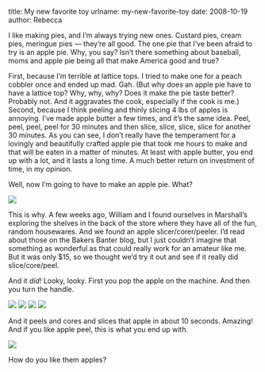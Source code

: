 title: My new favorite toy
urlname: my-new-favorite-toy
date: 2008-10-19
author: Rebecca

I like making pies, and I&#x02bc;m always trying new ones. Custard pies, cream
pies, meringue pies &mdash; they&#x02bc;re all good. The one pie that
I&#x02bc;ve been afraid to try is an apple pie. Why, you say? Isn&#x02bc;t there
something about baseball, moms and apple pie being all that make America good
and true?

First, because I&#x02bc;m terrible at lattice tops. I tried to make one for a
peach cobbler once and ended up mad. Gah. (But why does an apple pie have to
have a lattice top? Why, why, why? Does it make the pie taste better? Probably
not. And it aggravates the cook, especially if the cook is me.) Second, because
I think peeling and thinly slicing 4 lbs of apples is annoying. I&#x02bc;ve made
apple butter a few times, and it&#x02bc;s the same idea. Peel, peel, peel, peel
for 30 minutes and then slice, slice, slice, slice for another 30 minutes. As
you can see, I don&#x02bc;t really have the temperament for a lovingly and
beautifully crafted apple pie that took me hours to make and that will be eaten
in a matter of minutes. At least with apple butter, you end up with a lot, and
it lasts a long time. A much better return on investment of time, in my opinion.

Well, now I&#x02bc;m going to have to make an apple pie. What?

<img src="{static}/images/2008-10-03-apple-machine-01.jpg" class="img-fluid">

This is why. A few weeks ago, William and I found ourselves in Marshall&#x02bc;s
exploring the shelves in the back of the store where they have all of the fun,
random housewares. And we found an apple slicer/corer/peeler. I&#x02bc;d read
about those on the Bakers Banter blog, but I just couldn&#x02bc;t imagine that
something as wonderful as that could really work for an amateur like me. But it
was only $15, so we thought we&#x02bc;d try it out and see if it really did
slice/core/peel.

And it *did*! Looky, looky. First you pop the apple on the machine. And then you
turn the handle.

<img src="{static}/images/2008-10-03-apple-machine-02.jpg" class="img-fluid">

<img src="{static}/images/2008-10-03-apple-machine-03.jpg" class="img-fluid">

<img src="{static}/images/2008-10-03-apple-machine-04.jpg" class="img-fluid">

<img src="{static}/images/2008-10-03-apple-machine-05.jpg" class="img-fluid">

And it peels and cores and slices that apple in about 10 seconds. Amazing! And
if you like apple peel, this is what you end up with.

<img src="{static}/images/2008-10-03-apple-machine-06.jpg" class="img-fluid">

How do you like them apples?
